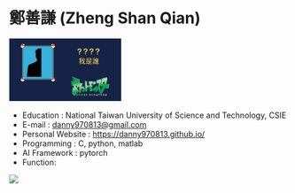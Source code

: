 # 鄭善謙 (Zheng Shan Qian)
<img src="https://github.com/danny970813/danny970813.github.io/blob/main/maxresdefault.jpg?raw=true" width="40%" />

* Education : National Taiwan University of Science and Technology, CSIE
* E-mail : danny970813@gmail.com
* Personal Website : https://danny970813.github.io/
* Programming : C, python, matlab
* AI Framework : pytorch
* Function: 

<img src="http://chart.googleapis.com/chart?cht=tx&chl= e^x \approx 1 %2b x %2b \frac{x^2}{2!} %2b \frac{x^3}{3!} %2b \cdots %2b \frac{x^n}{n!}" style="border:none;">


